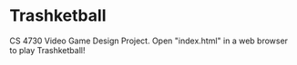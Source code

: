 # Trashketball
CS 4730 Video Game Design Project.
Open "index.html" in a web browser to play Trashketball!
